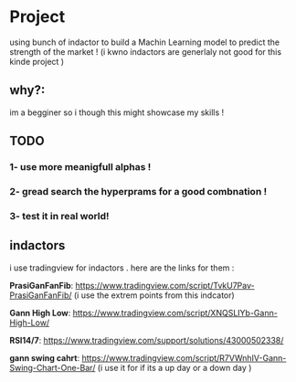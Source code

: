 # Project
using bunch of indactor to build a Machin Learning model to predict the strength of the market ! (i kwno indactors are generlaly not good for this kinde project )

## why?:

im a begginer so i though this might showcase my skills ! 

## TODO

### 1- use more meanigfull alphas !
### 2- gread search the hyperprams for a good combnation !
### 3- test it in real world!

## indactors
i use tradingview for indactors . here are the links for them :

**PrasiGanFanFib**: https://www.tradingview.com/script/TvkU7Pav-PrasiGanFanFib/  (i use the extrem points from this indcator)

**Gann High Low**: https://www.tradingview.com/script/XNQSLIYb-Gann-High-Low/

**RSI14/7**: https://www.tradingview.com/support/solutions/43000502338/

**gann swing cahrt**: https://www.tradingview.com/script/R7VWnhIV-Gann-Swing-Chart-One-Bar/ (i use it for if its a up day or a down day )


